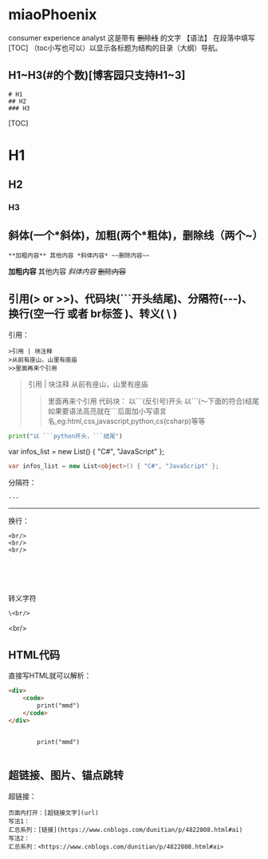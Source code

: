 # miaoPhoenix
consumer experience analyst
这是带有 ~~删除线~~ 的文字
【语法】 在段落中填写 [TOC] （toc小写也可以）以显示各标题为结构的目录（大纲）导航。



## H1~H3(#的个数)[博客园只支持H1~3]
```
# H1
## H2
### H3
```
[TOC] 
# H1
## H2
### H3

## 斜体(一个\*斜体)，加粗(两个\*粗体)，删除线（两个\~）
```
**加粗内容** 其他内容 *斜体内容* ~~删除内容~~
```
**加粗内容** 其他内容 *斜体内容* ~~删除内容~~

## 引用(> or >>)、代码块(\```开头结尾)、分隔符(\---)、换行(空一行 或者 br标签 )、转义( \\ )
引用：
```
>引用 | 块注释
>从前有座山，山里有座庙
>>里面再来个引用
```
>引用 | 块注释
>从前有座山，山里有座庙
>>里面再来个引用
代码块：
以\```(反引号)开头
以\```(～下面的符合)结尾
如果要语法高亮就在\```后面加小写语言名,eg:html,css,javascript,python,cs(csharp)等等
```python
print("以 ```python开头，```结尾")
```

var infos_list = new List<object>() { "C#", "JavaScript" };

```csharp
var infos_list = new List<object>() { "C#", "JavaScript" };
```
分隔符：
```
---
```
---

换行：
```
<br/>
<br/>
<br/>
```
<br/>
<br/>
<br/>

转义字符
```
\<br/>
```
\<br/>

## HTML代码
直接写HTML就可以解析：
```html
<div>
    <code>
        print("mmd")
    </code>
</div>
```
<div>
    <code>
        print("mmd")
    </code>
</div>

## 超链接、图片、锚点跳转
超链接：
```
页面内打开：[超链接文字](url)
写法1：
汇总系列：[链接](https://www.cnblogs.com/dunitian/p/4822808.html#ai)
写法2：
汇总系列：<https://www.cnblogs.com/dunitian/p/4822808.html#ai>
```
